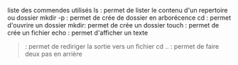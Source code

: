liste des commendes utilisés
ls : permet de lister le contenu d'un repertoire ou dossier
mkdir -p : permet de crée de dossier en arborécence
 cd : permet d'ouvrire un dossier
mkdir: permet de crée un dossier
touch : permet de crée un fichier
echo : permet d'afficher un texte
> : permet de rediriger la sortie vers un fichier
cd .. : permet de faire deux pas en arrière

